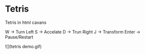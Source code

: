 # Tetris
Tetris in html cavans

W -> Turn Left
S -> Accelate
D -> Trun Right
J -> Transform
Enter -> Pause/Restart

![](tetris demo.gif)
